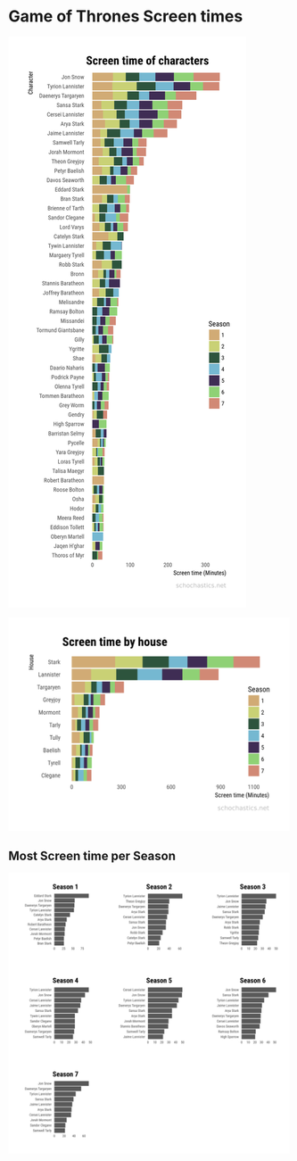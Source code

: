 Game of Thrones Screen times
================

![](time_character.png)

![](time_house.png)

## Most Screen time per Season

![](char_per_season.png)